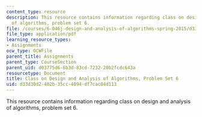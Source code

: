 ```yaml
---
content_type: resource
description: This resource contains information regarding class on design and analysis
  of algorithms, problem set 6.
file: /courses/6-046j-design-and-analysis-of-algorithms-spring-2015/d33d30d2402b35cc4094df7cac04d113_MIT6_046JS15_pset6.pdf
file_type: application/pdf
learning_resource_types:
- Assignments
ocw_type: OCWFile
parent_title: Assignments
parent_type: CourseSection
parent_uid: d03775d6-6b3d-83cd-7232-20b2fcdc643a
resourcetype: Document
title: Class on Design and Analysis of Algorithms, Problem Set 6
uid: d33d30d2-402b-35cc-4094-df7cac04d113
---
```

This resource contains information regarding class on design and analysis of algorithms, problem set 6.

